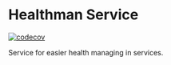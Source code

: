 # Healthman Service
[![codecov](https://codecov.io/github/zspkg/healthman/branch/main/graph/badge.svg?token=IAWZEHOV58)](https://codecov.io/github/zspkg/healthman)

Service for easier health managing in services.
